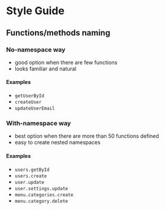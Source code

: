 # Style Guide

## Functions/methods naming

### No-namespace way

- good option when there are few functions
- looks familiar and natural

#### Examples

- `getUserById`
- `createUser`
- `updateUserEmail`

### With-namespace way

- best option when there are more than 50 functions defined
- easy to create nested namespaces

#### Examples

- `users.getById`
- `users.create`
- `user.update`
- `user.settings.update`
- `menu.categories.create`
- `menu.category.delete`
